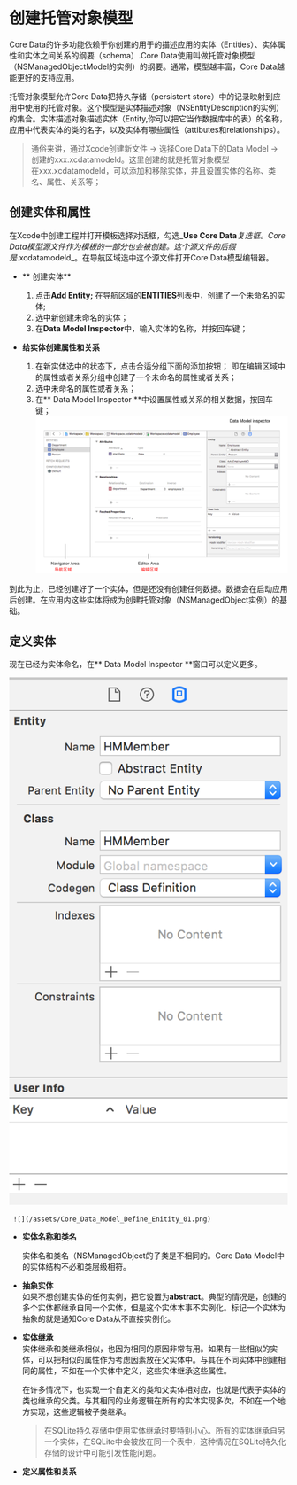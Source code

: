# 创建托管对象模型

Core Data的许多功能依赖于你创建的用于的描述应用的实体（Entities）、实体属性和实体之间关系的纲要（schema）.Core Data使用叫做托管对象模型（NSManagedObjectModel的实例）的纲要。通常，模型越丰富，Core Data越能更好的支持应用。

托管对象模型允许Core Data把持久存储（persistent store）中的记录映射到应用中使用的托管对象。这个模型是实体描述对象（NSEntityDescription的实例）的集合。实体描述对象描述实体（Entity,你可以把它当作数据库中的表）的名称，应用中代表实体的类的名字，以及实体有哪些属性（attibutes和relationships）。

> 通俗来讲，通过Xcode创建新文件 -&gt; 选择Core Data下的Data Model -&gt; 创建的xxx.xcdatamodeld。这里创建的就是托管对象模型  
> 在xxx.xcdatamodeld，可以添加和移除实体，并且设置实体的名称、类名、属性、关系等；

## 创建实体和属性

在Xcode中创建工程并打开模板选择对话框，勾选_**Use Core Data**_复选框。Core Data模型源文件作为模板的一部分也会被创建。这个源文件的后缀是_.xcdatamodeld_。在导航区域选中这个源文件打开Core Data模型编辑器。

* ** 创建实体**

  1. 点击**Add Entity;**
     在导航区域的**ENTITIES**列表中，创建了一个未命名的实体;
  2. 选中新创建未命名的实体；
  3. 在**Data Model Inspector**中，输入实体的名称，并按回车键；

* **给实体创建属性和关系**
  1. 在新实体选中的状态下，点击合适分组下面的添加按钮；
     即在编辑区域中的属性或者关系分组中创建了一个未命名的属性或者关系；
  2. 选中未命名的属性或者关系；
  3. 在** Data Model Inspector **中设置属性或关系的相关数据，按回车键；
     ![](/assets/Core_Data_model_01.png)

到此为止，已经创建好了一个实体，但是还没有创建任何数据。数据会在启动应用后创建。在应用内这些实体将成为创建托管对象（NSManagedObject实例）的基础。

## 定义实体

现在已经为实体命名，在** Data Model Inspector **窗口可以定义更多。

<img src="/assets/Core_Data_Model_Define_Enitity_01.png">

  
     ![](/assets/Core_Data_Model_Define_Enitity_01.png)

* **实体名称和类名**

  实体名和类名（NSManagedObject的子类是不相同的。Core Data Model中的实体结构不必和类层级相符。

* **抽象实体**  
   如果不想创建实体的任何实例，把它设置为**abstract**。典型的情况是，创建的多个实体都继承自同一个实体，但是这个实体本事不实例化。标记一个实体为抽象的就是通知Core Data从不直接实例化。

* **实体继承**   
   实体继承和类继承相似，也因为相同的原因非常有用。如果有一些相似的实体，可以把相似的属性作为考虑因素放在父实体中。与其在不同实体中创建相同的属性，不如在一个实体中定义，这些实体继承这些属性。

  在许多情况下，也实现一个自定义的类和父实体相对应，也就是代表子实体的类也继承的父类。与其相同的业务逻辑在所有的实体实现多次，不如在一个地方实现，这些逻辑被子类继承。

  > 在SQLite持久存储中使用实体继承时要特别小心。所有的实体继承自另一个实体，在SQLite中会被放在同一个表中，这种情况在SQLite持久化存储的设计中可能引发性能问题。

* **定义属性和关系**



